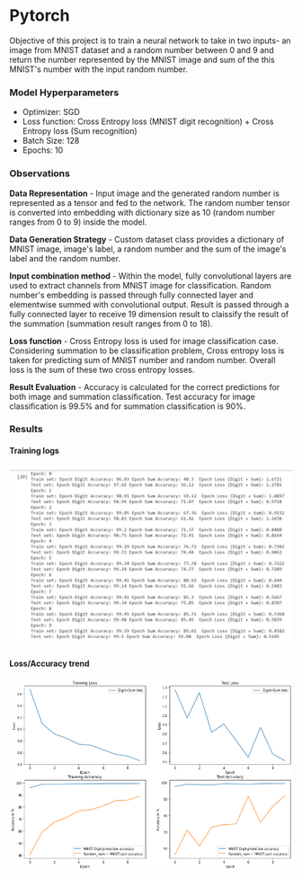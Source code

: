 # Pytorch

Objective of this project is to train a neural network to take in two inputs- an image from MNIST dataset and a random number between 0 and 9 and return the number represented by the MNIST image and sum of the this MNIST's number with the input random number.

### Model Hyperparameters

* Optimizer: SGD
* Loss function: Cross Entropy loss (MNIST digit recognition) + Cross Entropy loss (Sum recognition)
* Batch Size: 128
* Epochs: 10

### Observations

**Data Representation** - Input image and the generated random number is represented as a tensor and fed to the network. The random number tensor is converted into embedding with dictionary size as 10 (random number ranges from 0 to 9) inside the model. 

**Data Generation Strategy** - Custom dataset class provides a dictionary of MNIST image, image's label, a random number and the sum of the image's label and the random number. 

**Input combination method** - Within the model, fully convolutional layers are used to extract channels from MNIST image for classification. Random number's embedding is passed through fully connected layer and elementwise summed with convolutional output. Result is passed through a fully connected layer to receive 19 dimension result to claissify the result of the summation (summation result ranges from 0 to 18).

**Loss function** - Cross Entropy loss is used for image classification case. Considering summation to be classification problem, Cross entropy loss is taken for predicting sum of MNIST number and random number. Overall loss is the sum of these two cross entropy losses.

**Result Evaluation** - Accuracy is calculated for the correct predictions for both image and summation classification. Test accuracy for image classification is 99.5% and for summation classification is 90%.

### Results

#### Training logs

![](images/training_logs.jpg)

#### Loss/Accuracy trend

![](images/LossAccuracy.png)




